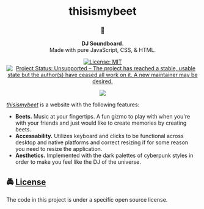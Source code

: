 <!-- HEADING -->

<h1 align="center">thisismybeet</h1>

<!-- DESCRIPTION -->

<h3 align="center">
  <span role="img" aria-label="Musical Note">🎵</span>
</h3>
<p align="center">
  <strong>DJ Soundboard.</strong><br>
  Made with pure JavaScript, CSS, & HTML.
</p>

<!-- BADGES -->

<p align="center">
    <a href="https://github.com/acfromspace/thisismybeet/blob/master/LICENSE">
        <img src="https://img.shields.io/github/license/mashape/apistatus.svg"
            alt="License: MIT"></a>
    <a href="https://www.repostatus.org/#unsupported">
        <img src="https://www.repostatus.org/badges/latest/unsupported.svg" alt="Project Status: Unsupported – The project has reached a stable, usable state but the author(s) have ceased all work on it. A new maintainer may be desired." /></a>
</p>

<!-- FEATURES -->

<p align="center">
  <img src="https://user-images.githubusercontent.com/10361542/48317465-952f3c00-e5a7-11e8-8cd0-e4b56d6d7b25.gif">
</p>

[_thisismybeet_](https://thisismybeet.netlify.com) is a website with the following features:

- **Beets.** Music at your fingertips. A fun gizmo to play with when you're with your friends and just would like to create memories by creating beets.
- **Accessability.** Utilizes keyboard and clicks to be functional across desktop and native platforms and correct resizing if for some reason you need to resize the application.
- **Aesthetics.** Implemented with the dark palettes of cyberpunk styles in order to make you feel like the DJ of the universe.

<!-- LICENSE -->

## <span role="img" aria-label="Oncoming Police Car">🚔</span> [License](LICENSE)

The code in this project is under a specific open source license.
